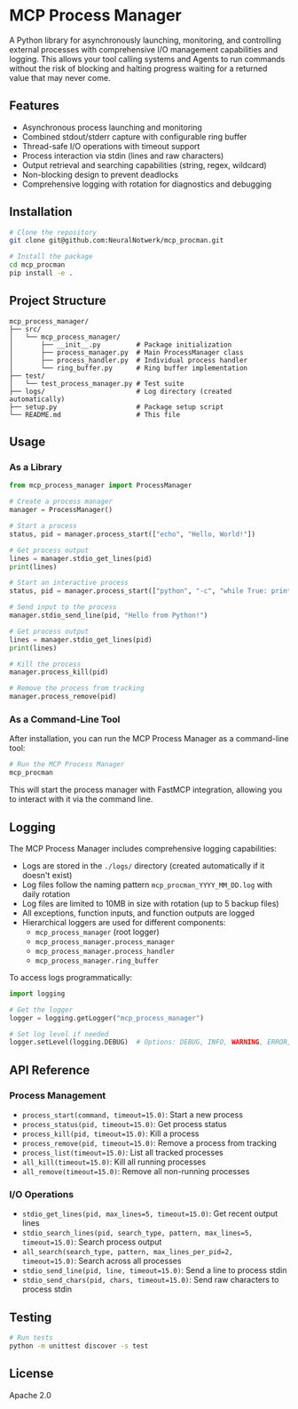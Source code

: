 # MCP Process Manager

A Python library for asynchronously launching, monitoring, and controlling external processes with comprehensive I/O management capabilities and logging. This allows your tool calling systems and Agents to run commands without the risk of blocking and halting progress waiting for a returned value that may never come.

## Features

- Asynchronous process launching and monitoring
- Combined stdout/stderr capture with configurable ring buffer
- Thread-safe I/O operations with timeout support
- Process interaction via stdin (lines and raw characters)
- Output retrieval and searching capabilities (string, regex, wildcard)
- Non-blocking design to prevent deadlocks
- Comprehensive logging with rotation for diagnostics and debugging

## Installation

```bash
# Clone the repository
git clone git@github.com:NeuralNotwerk/mcp_procman.git

# Install the package
cd mcp_procman
pip install -e .
```

## Project Structure

```
mcp_process_manager/
├── src/
│   └── mcp_process_manager/
│       ├── __init__.py         # Package initialization
│       ├── process_manager.py  # Main ProcessManager class
│       ├── process_handler.py  # Individual process handler
│       └── ring_buffer.py      # Ring buffer implementation
├── test/
│   └── test_process_manager.py # Test suite
├── logs/                       # Log directory (created automatically)
├── setup.py                    # Package setup script
└── README.md                   # This file
```

## Usage

### As a Library

```python
from mcp_process_manager import ProcessManager

# Create a process manager
manager = ProcessManager()

# Start a process
status, pid = manager.process_start(["echo", "Hello, World!"])

# Get process output
lines = manager.stdio_get_lines(pid)
print(lines)

# Start an interactive process
status, pid = manager.process_start(["python", "-c", "while True: print(input('Enter text: '))"])

# Send input to the process
manager.stdio_send_line(pid, "Hello from Python!")

# Get process output
lines = manager.stdio_get_lines(pid)
print(lines)

# Kill the process
manager.process_kill(pid)

# Remove the process from tracking
manager.process_remove(pid)
```

### As a Command-Line Tool

After installation, you can run the MCP Process Manager as a command-line tool:

```bash
# Run the MCP Process Manager
mcp_procman
```

This will start the process manager with FastMCP integration, allowing you to interact with it via the command line.

## Logging

The MCP Process Manager includes comprehensive logging capabilities:

- Logs are stored in the `./logs/` directory (created automatically if it doesn't exist)
- Log files follow the naming pattern `mcp_procman_YYYY_MM_DD.log` with daily rotation
- Log files are limited to 10MB in size with rotation (up to 5 backup files)
- All exceptions, function inputs, and function outputs are logged
- Hierarchical loggers are used for different components:
  - `mcp_process_manager` (root logger)
  - `mcp_process_manager.process_manager`
  - `mcp_process_manager.process_handler`
  - `mcp_process_manager.ring_buffer`

To access logs programmatically:

```python
import logging

# Get the logger
logger = logging.getLogger("mcp_process_manager")

# Set log level if needed
logger.setLevel(logging.DEBUG)  # Options: DEBUG, INFO, WARNING, ERROR, CRITICAL
```

## API Reference

### Process Management

- `process_start(command, timeout=15.0)`: Start a new process
- `process_status(pid, timeout=15.0)`: Get process status
- `process_kill(pid, timeout=15.0)`: Kill a process
- `process_remove(pid, timeout=15.0)`: Remove a process from tracking
- `process_list(timeout=15.0)`: List all tracked processes
- `all_kill(timeout=15.0)`: Kill all running processes
- `all_remove(timeout=15.0)`: Remove all non-running processes

### I/O Operations

- `stdio_get_lines(pid, max_lines=5, timeout=15.0)`: Get recent output lines
- `stdio_search_lines(pid, search_type, pattern, max_lines=5, timeout=15.0)`: Search process output
- `all_search(search_type, pattern, max_lines_per_pid=2, timeout=15.0)`: Search across all processes
- `stdio_send_line(pid, line, timeout=15.0)`: Send a line to process stdin
- `stdio_send_chars(pid, chars, timeout=15.0)`: Send raw characters to process stdin

## Testing

```bash
# Run tests
python -m unittest discover -s test
```

## License

Apache 2.0
